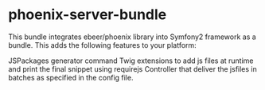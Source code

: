 phoenix-server-bundle
=====================

This bundle integrates ebeer/phoenix library into Symfony2 framework as a bundle. This adds the following features to your platform:

JSPackages generator command
Twig extensions to add js files at runtime and print the final snippet using requirejs
Controller that deliver the jsfiles in batches as specified in the config file.
